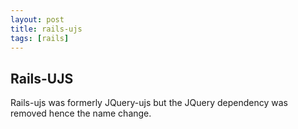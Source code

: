 ```yaml
---
layout: post
title: rails-ujs
tags: [rails]
---
```


## Rails-UJS
Rails-ujs was formerly JQuery-ujs but the JQuery dependency was removed hence the name change. 

